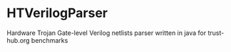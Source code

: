 # HTVerilogParser
Hardware Trojan  Gate-level Verilog netlists parser  written in java for trust-hub.org benchmarks
